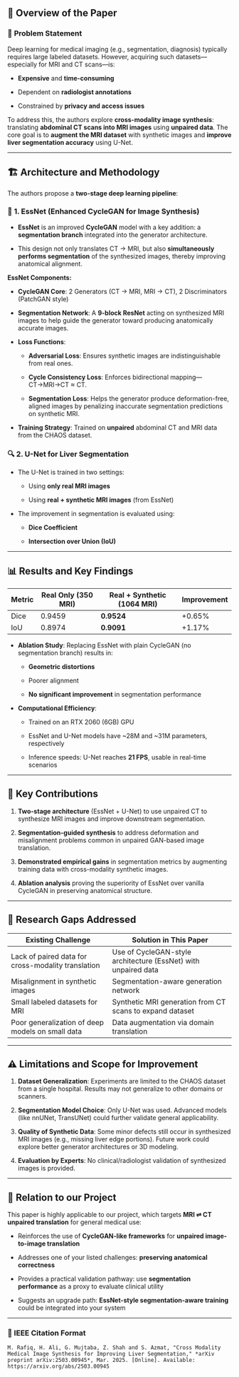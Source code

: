 ## 🧠 **Overview of the Paper**

### 🎯 **Problem Statement**

Deep learning for medical imaging (e.g., segmentation, diagnosis) typically requires large labeled datasets. However, acquiring such datasets—especially for MRI and CT scans—is:

- **Expensive** and **time-consuming**
    
- Dependent on **radiologist annotations**
    
- Constrained by **privacy and access issues**
    

To address this, the authors explore **cross-modality image synthesis**: translating **abdominal CT scans into MRI images** using **unpaired data**. The core goal is to **augment the MRI dataset** with synthetic images and **improve liver segmentation accuracy** using U-Net.

---

## 🏗️ **Architecture and Methodology**

The authors propose a **two-stage deep learning pipeline**:

### 🔧 **1. EssNet (Enhanced CycleGAN for Image Synthesis)**

- **EssNet** is an improved **CycleGAN** model with a key addition: a **segmentation branch** integrated into the generator architecture.
    
- This design not only translates CT → MRI, but also **simultaneously performs segmentation** of the synthesized images, thereby improving anatomical alignment.
    

**EssNet Components:**

- **CycleGAN Core**: 2 Generators (CT → MRI, MRI → CT), 2 Discriminators (PatchGAN style)
    
- **Segmentation Network**: A **9-block ResNet** acting on synthesized MRI images to help guide the generator toward producing anatomically accurate images.
    
- **Loss Functions**:
    
    - **Adversarial Loss**: Ensures synthetic images are indistinguishable from real ones.
        
    - **Cycle Consistency Loss**: Enforces bidirectional mapping—CT→MRI→CT ≈ CT.
        
    - **Segmentation Loss**: Helps the generator produce deformation-free, aligned images by penalizing inaccurate segmentation predictions on synthetic MRI.
        
- **Training Strategy**: Trained on **unpaired** abdominal CT and MRI data from the CHAOS dataset.
    

### 🔍 **2. U-Net for Liver Segmentation**

- The U-Net is trained in two settings:
    
    - Using **only real MRI images**
        
    - Using **real + synthetic MRI images** (from EssNet)
        
- The improvement in segmentation is evaluated using:
    
    - **Dice Coefficient**
        
    - **Intersection over Union (IoU)**
        

---

## 📊 **Results and Key Findings**

| Metric | Real Only (350 MRI) | Real + Synthetic (1064 MRI) | Improvement |
| ------ | ------------------- | --------------------------- | ----------- |
| Dice   | 0.9459              | **0.9524**                  | +0.65%      |
| IoU    | 0.8974              | **0.9091**                  | +1.17%      |

- **Ablation Study**: Replacing EssNet with plain CycleGAN (no segmentation branch) results in:
    
    - **Geometric distortions**
        
    - Poorer alignment
        
    - **No significant improvement** in segmentation performance
        
- **Computational Efficiency**:
    
    - Trained on an RTX 2060 (6GB) GPU
        
    - EssNet and U-Net models have ~28M and ~31M parameters, respectively
        
    - Inference speeds: U-Net reaches **21 FPS**, usable in real-time scenarios
        

---

## 🧩 **Key Contributions**

1. **Two-stage architecture** (EssNet + U-Net) to use unpaired CT to synthesize MRI images and improve downstream segmentation.
    
2. **Segmentation-guided synthesis** to address deformation and misalignment problems common in unpaired GAN-based image translation.
    
3. **Demonstrated empirical gains** in segmentation metrics by augmenting training data with cross-modality synthetic images.
    
4. **Ablation analysis** proving the superiority of EssNet over vanilla CycleGAN in preserving anatomical structure.
    

---

## 🔬 **Research Gaps Addressed**

| Existing Challenge                                 | Solution in This Paper                                         |
| -------------------------------------------------- | -------------------------------------------------------------- |
| Lack of paired data for cross-modality translation | Use of CycleGAN-style architecture (EssNet) with unpaired data |
| Misalignment in synthetic images                   | Segmentation-aware generation network                          |
| Small labeled datasets for MRI                     | Synthetic MRI generation from CT scans to expand dataset       |
| Poor generalization of deep models on small data   | Data augmentation via domain translation                       |

---

## ⚠️ **Limitations and Scope for Improvement**

1. **Dataset Generalization**: Experiments are limited to the CHAOS dataset from a single hospital. Results may not generalize to other domains or scanners.
    
2. **Segmentation Model Choice**: Only U-Net was used. Advanced models (like nnUNet, TransUNet) could further validate general applicability.
    
3. **Quality of Synthetic Data**: Some minor defects still occur in synthesized MRI images (e.g., missing liver edge portions). Future work could explore better generator architectures or 3D modeling.
    
4. **Evaluation by Experts**: No clinical/radiologist validation of synthesized images is provided.
    

---

## 🔄 **Relation to our Project**

This paper is highly applicable to our project, which targets **MRI ⇌ CT unpaired translation** for general medical use:

- Reinforces the use of **CycleGAN-like frameworks** for **unpaired image-to-image translation**
    
- Addresses one of your listed challenges: **preserving anatomical correctness**
    
- Provides a practical validation pathway: use **segmentation performance** as a proxy to evaluate clinical utility
    
- Suggests an upgrade path: **EssNet-style segmentation-aware training** could be integrated into your system

---

### 📎 IEEE Citation Format

```copy
M. Rafiq, H. Ali, G. Mujtaba, Z. Shah and S. Azmat, "Cross Modality Medical Image Synthesis for Improving Liver Segmentation," *arXiv preprint arXiv:2503.00945*, Mar. 2025. [Online]. Available: https://arxiv.org/abs/2503.00945
```